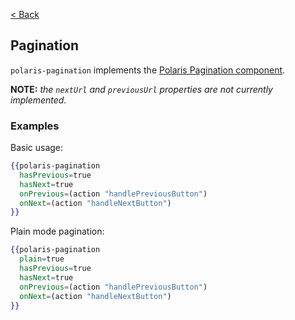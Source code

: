 [< Back](../README.md)

## Pagination

`polaris-pagination` implements the [Polaris Pagination
component](https://polaris.shopify.com/components/navigation/pagination).

**NOTE:** _the `nextUrl` and `previousUrl` properties are not currently implemented._

### Examples

Basic usage:

```hbs
{{polaris-pagination
  hasPrevious=true
  hasNext=true
  onPrevious=(action "handlePreviousButton")
  onNext=(action "handleNextButton")
}}
```

Plain mode pagination:

```hbs
{{polaris-pagination
  plain=true
  hasPrevious=true
  hasNext=true
  onPrevious=(action "handlePreviousButton")
  onNext=(action "handleNextButton")
}}
```
